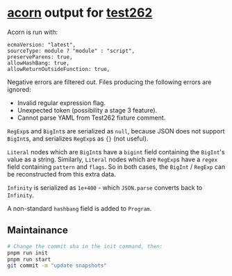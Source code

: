 # [acorn] output for [test262]

Acorn is run with:

```
ecmaVersion: "latest",
sourceType: module ? "module" : "script",
preserveParens: true,
allowHashBang: true,
allowReturnOutsideFunction: true,
```

Negative errors are filtered out.
Files producing the following errors are ignored:

* Invalid regular expression flag.
* Unexpected token (possibility a stage 3 feature).
* Cannot parse YAML from Test262 fixture comment.

`RegExp`s and `BigInt`s are serialized as `null`, because JSON does not support `BigInt`s, and
serializes `RegExp`s as `{}` (not useful).

`Literal` nodes which are `BigInt`s have a `bigint` field containing the `BigInt`'s value as a string.
Similarly, `Literal` nodes which are `RegExp`s have a `regex` field containing `pattern` and `flags`.
So in both cases, the `BigInt` / `RegExp` can be reconstructed from this extra data.

`Infinity` is serialized as `1e+400` - which `JSON.parse` converts back to `Infinity`.

A non-standard `hashbang` field is added to `Program`.

## Maintainance

```bash
# Change the commit sha in the init command, then:
pnpm run init
pnpm run start
git commit -m "update snapshots"
```

[acorn]: https://github.com/acornjs/acorn
[test262]: https://github.com/tc39/test262
